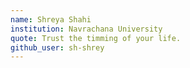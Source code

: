 ```yaml
---
name: Shreya Shahi 
institution: Navrachana University
quote: Trust the timming of your life.
github_user: sh-shrey
---
```

